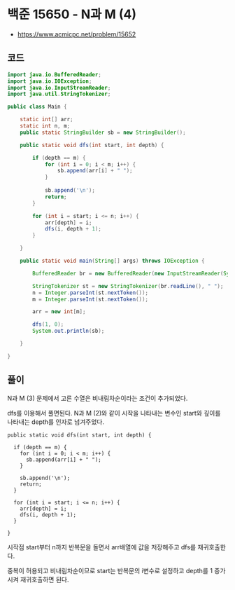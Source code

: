 # 백준 15650 - N과 M (4)
- https://www.acmicpc.net/problem/15652

## 코드
``` java
import java.io.BufferedReader;
import java.io.IOException;
import java.io.InputStreamReader;
import java.util.StringTokenizer;

public class Main {

	static int[] arr;
	static int n, m;
	public static StringBuilder sb = new StringBuilder();

	public static void dfs(int start, int depth) {

		if (depth == m) {
			for (int i = 0; i < m; i++) {
				sb.append(arr[i] + " ");
			}
			
			sb.append('\n');
			return;
		}

		for (int i = start; i <= n; i++) {
			arr[depth] = i;
			dfs(i, depth + 1);
		}

	}

	public static void main(String[] args) throws IOException {

		BufferedReader br = new BufferedReader(new InputStreamReader(System.in));

		StringTokenizer st = new StringTokenizer(br.readLine(), " ");
		n = Integer.parseInt(st.nextToken());
		m = Integer.parseInt(st.nextToken());

		arr = new int[m];

		dfs(1, 0);
		System.out.println(sb);

	}

}
```

## 풀이
N과 M (3) 문제에서 고른 수열은 비내림차순이라는 조건이 추가되었다.

dfs를 이용해서 풀면된다. N과 M (2)와 같이 시작을 나타내는 변수인 start와 깊이를 나타내는 depth를 인자로 넘겨주었다.

```
public static void dfs(int start, int depth) {

  if (depth == m) {
    for (int i = 0; i < m; i++) {
      sb.append(arr[i] + " ");
    }

    sb.append('\n');
    return;
  }

  for (int i = start; i <= n; i++) {
    arr[depth] = i;
    dfs(i, depth + 1);
  }

}
```
시작점 start부터 n까지 반복문을 돌면서 arr배열에 값을 저장해주고 dfs를 재귀호출한다. 

중복이 허용되고 비내림차순이므로 start는 반복문의 i변수로 설정하고 depth를 1 증가시켜 재귀호출하면 된다.


